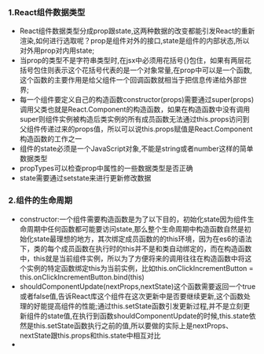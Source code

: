 ### 1.React组件数据类型
- React组件数据类型分成prop跟state,这两种数据的改变都能引发React的重新渲染,如何进行选取呢？prop是组件对外的接口,state是组件的内部状态,所以对外用prop对内用state;
- 当prop的类型不是字符串类型时,在jsx中必须用花括号{}包住，如果有两层花括号包住则表示这个花括号代表的是一个对象常量,在prop中可以是一个函数,这个函数的主要作用是给父组件一个回调函数就相当于把信息传递给外部世界;
- 每一个组件要定义自己的构造函数constructor(props)需要通过super(props)调用父类也就是React.Component的构造函数，如果在构造函数中没有调用super则组件实例被构造后类实例的所有成员函数无法通过this.props访问到父组件传递过来的props值，所以可以说this.props赋值是React.Component构造函数的工作之一
- 组件的state必须是一个JavaScript对象,不能是string或者number这样的简单数据类型
- propTypes可以检查prop中属性的一些数据类型是否正确
- state需要通过setstate来进行更新修改数据

### 2.组件的生命周期
- constructor:一个组件需要构造函数是为了以下目的，初始化state因为组件生命周期中任何函数都可能要访问state,那么整个生命周期中构造函数自然是初始化state最理想的地方，其次绑定成员函数的的this环境，因为在es6的语法下，类的每个成员函数在执行时的this并不是和类自动绑定的，而在构造函数中，this就是当前组件实例，所以为了方便将来的调用往往在构造函数中将这个实例的特定函数绑定this为当前实例，比如this.onClickIncrementButton = this.onClickIncrementButton.bind(this)
- shouldComponentUpdate(nextProps,nextState)这个函数需要返回一个true或者false值,告诉React库这个组件在这次更新中是否要继续更新,这个函数处理的好能提高组件的性能;通过this.setState函数引发更新过程,并不是立刻更新组件的state值,在执行到函数shouldComponentUpdate的时候,this.state依然是this.setState函数执行之前的值,所以要做的实际上是nextProps、nextState跟this.props和this.state中相互对比
-  




